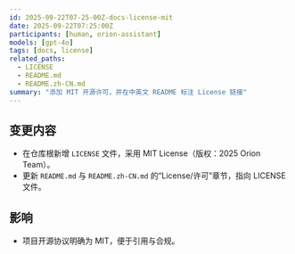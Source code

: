 ```yaml
---
id: 2025-09-22T07-25-00Z-docs-license-mit
date: 2025-09-22T07:25:00Z
participants: [human, orion-assistant]
models: [gpt-4o]
tags: [docs, license]
related_paths:
  - LICENSE
  - README.md
  - README.zh-CN.md
summary: "添加 MIT 开源许可，并在中英文 README 标注 License 链接"
---
```


## 变更内容

- 在仓库根新增 `LICENSE` 文件，采用 MIT License（版权：2025 Orion Team）。
- 更新 `README.md` 与 `README.zh-CN.md` 的“License/许可”章节，指向 LICENSE 文件。

## 影响

- 项目开源协议明确为 MIT，便于引用与合规。
